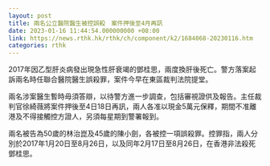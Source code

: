 ```yaml
---
layout: post
title: 兩名公立醫院醫生被控誤殺　案件押後至4月再訊
date: 2023-01-16 11:44:54.000000000 +08:00
link: https://news.rthk.hk/rthk/ch/component/k2/1684068-20230116.htm
categories: rthk
---
```


2017年因乙型肝炎病發出現急性肝衰竭的鄧桂思，兩度換肝後死亡。警方落案起訴兩名時任聯合醫院醫生誤殺罪，案件今早在東區裁判法院提堂。

兩名涉案醫生暫時毋須答辯，以待警方進一步調查，包括審視證供及報告。主任裁判官徐綺薇將案件押後至4日18日再訊，兩人各准以現金5萬元保釋，期間不准離港及不得接觸控方證人，另須每星期到警署報到。

兩名被告為50歲的林治崑及45歲的陳小劍，各被控一項誤殺罪。控罪指，兩人分別於2017年1月20日至8月26日，以及同年2月17日至8月26日，在香港非法殺死鄧桂思。
